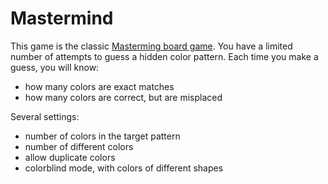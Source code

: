 # Mastermind

This game is the classic [Masterming board game](https://en.wikipedia.org/wiki/Mastermind_(board_game)). You have a limited number of attempts to guess a hidden color pattern. Each time you make a guess, you will know:
- how many colors are exact matches
- how many colors are correct, but are misplaced

Several settings:
- number of colors in the target pattern
- number of different colors
- allow duplicate colors
- colorblind mode, with colors of different shapes
